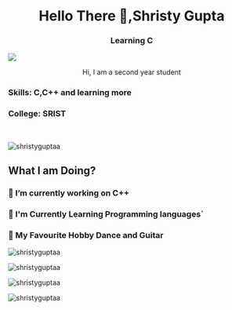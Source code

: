 <h1 align="center">Hello There 🤙,Shristy Gupta </h1>

<h3 align="center"> Learning C </h3>


![](https://raw.githubusercontent.com/halfrost/halfrost/master/icons/header_.png)


<p align="center"> Hi, I am a second year student </p>

<h3> Skills: C,C++ and learning more</h3>

<h3> College: SRIST </h3> <br />

<p align="left"> <img src="https://komarev.com/ghpvc/?username=shristyguptaa&label=Profile%20views&color=0e75b6&style=flat" alt="shristyguptaa"> </p>

<h2 align="left"> What I am Doing? </h2>

<h3>🚧 I’m currently working on C++</h3>

<h3>📑 I'm Currently Learning Programming languages`</h3>

<h3>🏅 My Favourite Hobby Dance and Guitar </h3>


<p align="left"> <img src="https://github-profile-trophy.vercel.app/?username=shristyguptaa" alt="shristyguptaa"> </p>

<p align="left"> <img src="https://github-readme-streak-stats.herokuapp.com/?user=shristyguptaa&" alt="shristyguptaa" > </p>

<p align="left"> <img src="https://github-readme-stats.vercel.app/api/top-langs?username=shristyguptaa&show_icons=true&locale=en&layout=compact" alt="shristyguptaa" > </p>

<p align="left"> <img src="https://github-readme-stats.vercel.app/api?username=shristyguptaa&show_icons=true&locale=en" alt="shristyguptaa" ></p><!-- - 👋 Hi, I’m @shristyguptaa
- 👀 I’m interested in Coding
- 🌱 I’m currently learning C++
- 💞️ I’m looking to collaborate on new projects 
<!---
shristyguptaa/shristyguptaa is a ✨ special ✨ repository because its `README.md` (this file) appears on your GitHub profile.
You can click the Preview link to take a look at your changes.
---
 -->

